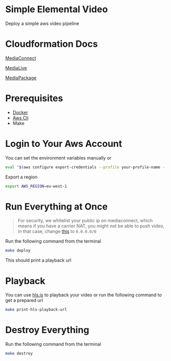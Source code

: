# Simple Elemental Video
Deploy a simple aws video pipeline

# Cloudformation Docs
[MediaConnect](https://docs.aws.amazon.com/AWSCloudFormation/latest/UserGuide/AWS_MediaConnect.html)

[MediaLive](https://docs.aws.amazon.com/AWSCloudFormation/latest/UserGuide/AWS_MediaLive.html)

[MediaPackage](https://docs.aws.amazon.com/AWSCloudFormation/latest/UserGuide/AWS_MediaPackage.html)

# Prerequisites
- [Docker](https://www.docker.com/get-started)
- [Aws Cli](https://aws.amazon.com/cli)
- Make

# Login to Your Aws Account
You can set the environment variables manually or

```sh
eval "$(aws configure export-credentials --profile your-profile-name --format env)"
```

Export a region
```sh
export AWS_REGION=eu-west-1
```

# Run Everything at Once
> For security, we whitelist your public ip on mediaconnect, which means if you have a carrier NAT, you might not be able to push video, in that case, change [this](./main.tf#20) to `0.0.0.0/0`

Run the following command from the terminal
```sh
make deploy
```
This should print a playback url

# Playback
You can use [hls.js](https://hlsjs.video-dev.org/demo) to playback your video
or run the following command to get a prepared url


```sh
make print-hls-playback-url
```

# Destroy Everything
Run the following command from the terminal
```sh
make destroy
```
